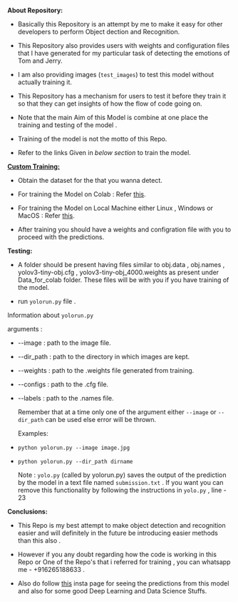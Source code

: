 <b>About Repository:</b><br>
   - Basically this Repository is an attempt by me to make it easy for other developers to perform Object dection and Recognition.<br> 
	 
   - This Repository also provides users with weights and configuration files that I have generated for my particular task of 
        detecting the emotions of Tom and Jerry.
   
   - I am also providing images (`test_images`) to test this model without actually training it.<br> 
	 
   - This Repository has a mechanism for users to test it before they train it so that they can get insights of how the 
    flow of code going on.<br> 
	 
   - Note that the main Aim of this Model is combine at one place the training and testing of the model .<br>
   
   - Training of the model is not the motto of this Repo.<br>
	 
   - Refer to the links Given in <i>below section</i> to train the model.<br> 

<b><u>Custom Training:</u></b>
	
-	Obtain the dataset for the that you wanna detect.

-	For training the Model on Colab : Refer <a href="https://medium.com/@today.rafi/train-your-own-tiny-yolo-v3-on-google-colaboratory-with-the-custom-dataset-2e35db02bf8f">this</a>.
	
-	For training the Model on Local Machine either Linux , Windows or MacOS : Refer <a href="https://github.com/AlexeyAB/darknet">this</a>.
		
-	After training you should have a weights and configration file with you to proceed with the predictions.


<b>Testing:</b><br> 

- A folder should be present having files similar to obj.data , obj.names , yolov3-tiny-obj.cfg , yolov3-tiny-obj_4000.weights  as  present  under  Data_for_colab  folder.
  These files will be with you if you have training of the model.
  
-  run `yolorun.py` file . 
	
Information about `yolorun.py`
		
arguments :

- --image : path to the image file.<br>
		      
- --dir_path : path to the directory in which images are kept.
		      
- --weights : path to the .weights file generated from training.
		      
- --configs : path to the .cfg file.
		
- --labels :  path to the .names file.
		
    Remember that at a time only one of the argument either `--image` or `--dir_path` can be used else error will be thrown.
		
    Examples: 
    
- `python yolorun.py --image image.jpg` <br>
- `python yolorun.py --dir_path dirname`
	
  Note : `yolo.py` (called by yolorun.py) saves the output of the prediction by the model in a text file named `submission.txt` . If you want you can remove this
		functionality by following the instructions in `yolo.py` , line - 23     

<b>Conclusions:</b>
- This Repo is my best attempt to make object detection and recognition easier and will definitely in the future be introducing 
easier methods than this also .

- However if you any doubt regarding how the code is working in this Repo or One of the Repo's that i referred for training ,
you can whatsapp me - +916265188633 .

- Also do follow <a href="https://www.instagram.com/the_ai_works/">this</a> insta page for seeing the predictions from this model
and also for some good Deep Learning and Data Science Stuffs.
